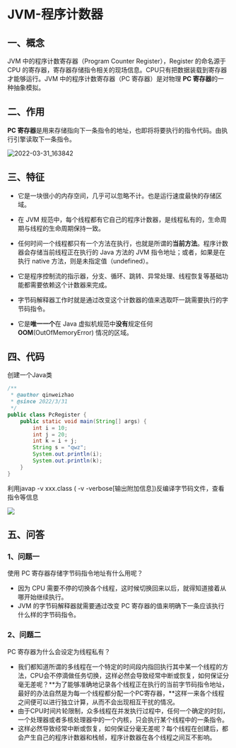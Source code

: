 # JVM-程序计数器

## 一、概念

JVM 中的程序计数寄存器（Program Counter Register），Register 的命名源于 CPU 的寄存器，寄存器存储指令相关的现场信息。CPU只有把数据装载到寄存器才能够运行。JVM 中的程序计数寄存器（PC 寄存器）是对物理 **PC 寄存器**的一种抽象模拟。

## 二、作用

**PC 寄存器**是用来存储指向下一条指令的地址，也即将将要执行的指令代码。由执行引擎读取下一条指令。

![2022-03-31_163842](https://img.qinweizhao.com/2022/03/2022-03-31_163842.png)

## 三、特征

- 它是一块很小的内存空间，几乎可以忽略不计。也是运行速度最快的存储区域。

- 在 JVM 规范中，每个线程都有它自己的程序计数器，是线程私有的，生命周期与线程的生命周期保持一致。

- 任何时间一个线程都只有一个方法在执行，也就是所谓的**当前方法**。程序计数器会存储当前线程正在执行的 Java 方法的 JVM 指令地址；或者，如果是在执行 native 方法，则是未指定值（undefined）。

- 它是程序控制流的指示器，分支、循环、跳转、异常处理、线程恢复等基础功能都需要依赖这个计数器来完成。

- 字节码解释器工作时就是通过改变这个计数器的值来选取吓一跳需要执行的字节码指令。

- 它是**唯一一个**在 Java 虚拟机规范中**没有**规定任何 **OOM**(OutOfMemoryError) 情况的区域。

## 四、代码

创建一个Java类

```java
/**
 * @author qinweizhao
 * @since 2022/3/31
 */
public class PcRegister {
    public static void main(String[] args) {
        int i = 10;
        int j = 20;
        int k = i + j;
        String s = "qwz";
        System.out.println(i);
        System.out.println(k);
    }
}
```

利用javap -v xxx.class ( -v  -verbose[输出附加信息])反编译字节码文件，查看指令等信息

![](https://img.qinweizhao.com/2022/03/2022-03-31_163408.png)

## 五、问答

### 1、问题一

使用 PC 寄存器存储字节码指令地址有什么用呢？

- 因为 CPU 需要不停的切换各个线程，这时候切换回来以后，就得知道接着从哪开始继续执行。
- JVM 的字节码解释器就需要通过改变 PC 寄存器的值来明确下一条应该执行什么样的字节码指令。

### 2、问题二

PC 寄存器为什么会设定为线程私有？

- 我们都知道所谓的多线程在一个特定的时间段内指回执行其中某一个线程的方法，CPU会不停滴做任务切换，这样必然会导致经常中断或恢复，如何保证分毫无差呢？**为了能够准确地记录各个线程正在执行的当前字节码指令地址，最好的办法自然是为每一个线程都分配一个PC寄存器，**这样一来各个线程之间便可以进行独立计算，从而不会出现相互干扰的情况。	
- 由于CPU时间片轮限制，众多线程在并发执行过程中，任何一个确定的时刻，一个处理器或者多核处理器中的一个内核，只会执行某个线程中的一条指令。
- 这样必然导致经常中断或恢复，如何保证分毫无差呢？每个线程在创建后，都会产生自己的程序计数器和栈帧，程序计数器在各个线程之间互不影响。
